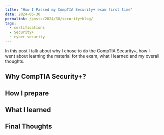 ```yaml
---
title: "How I Passed my CompTIA Security+ exam first time"
date: 2024-05-30
permalink: /posts/2024/30/security+blog/
tags:
  - certifications
  - Security+
  - cyber security
---
```


In this post I talk about why I chose to do the CompTIA Security+, how I went about learning the material for the exam, what I learned and my overall thoughts.

## Why CompTIA Security+?

## How I prepare

## What I learned

## Final Thoughts

